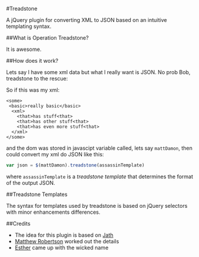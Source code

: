 #Treadstone

A jQuery plugin for converting XML to JSON based on an intuitive templating syntax.

##What is Operation Treadstone?

It is awesome.

##How does it work?

Lets say I have some xml data but what I really want is JSON. No prob Bob, treadstone to the rescue:

So if this was my xml:

    <some>
     <basic>really basic</basic>
      <xml>
        <that>has stuff<that>
        <that>has other stuff<that>
        <that>has even more stuff<that>
      </xml>
    </some>


and the dom was stored in javascipt variable called, lets say `mattDamon`, then could convert my xml do JSON like this:

```javascript
var json = $(mattDamon).treadstone(assassinTemplate)
```

where `assassinTemplate` is a *treadstone template* that determines the format of the output JSON.

##Treadstone Templates

The syntax for templates used by treadstone is based on jQuery selectors with minor enhancements differences.

##Credits
* The idea for this plugin is based on [Jath](https://github.com/dnewcome/jath)
* [Matthew Robertson](https://github.com/matthewrobertson) worked out the details
* [Esther](https://github.com/estherbeckman) came up with the wicked name